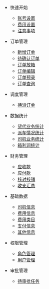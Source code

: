 - 快速开始
    - [账号设置](账号设置)
    - [费用设置](费用设置)
    - [注意事项](注意事项)

- 订单管理
    - [新增订单](新增订单)
    - [待确认订单](待确认订单)
    - [订单放箱](订单放箱)    
    - [订单编辑](订单编辑)    
    - [订单预录](订单预录)    
    - [订单查询](订单查询) 

- 调度管理
    - [待派订单](待派订单)

- 数据统计
    - [货代业务统计](货代业务统计) 
    - [派车情况统计](派车情况统计) 
    - [司机业务统计](司机业务统计) 
    - [箱利润统计](箱利润统计)

- 财务管理
    - [应收款](应收款) 
    - [应付款](应付款) 
    - [核对核销](核对核销) 
    - [收支汇总](收支汇总)

- 基础数据
    - [司机信息](司机信息) 
    - [费用信息](费用信息) 
    - [费用类目](费用类目) 
    - [支付信息](支付信息)
    - [其他信息](其他信息) 

- 权限管理
    - [角色管理](角色管理) 
    - [用户管理](用户管理) 

- 审批管理
    - [待审批任务](待审批任务) 
 
      

      
    